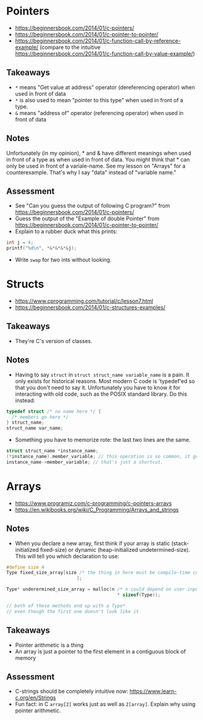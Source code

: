 # Pointers
- https://beginnersbook.com/2014/01/c-pointers/
- https://beginnersbook.com/2014/01/c-pointer-to-pointer/
- https://beginnersbook.com/2014/01/c-function-call-by-reference-example/ (compare to the intuitive https://beginnersbook.com/2014/01/c-function-call-by-value-example/)

## Takeaways
- `*` means "Get value at address" operator (dereferencing operator) when used in front of data
- `*` is also used to mean "pointer to this type" when used in front of a type.
- `&` means "address of" operator (referencing operator) when used in front of data

## Notes
Unfortunately (in my opinion), * and & have different meanings when used in front of a type as when used in front of data.
You might think that * can only be used in front of a variale-name. See my lesson on "Arrays" for a counterexample. That's why I say "data" instead of "variable name."

## Assessment
- See "Can you guess the output of following C program?" from https://beginnersbook.com/2014/01/c-pointers/
- Guess the output of the "Example of double Pointer" from https://beginnersbook.com/2014/01/c-pointer-to-pointer/
- Explain to a rubber duck what this prints:

```C
int j = 4;
printf("%d\n", *&*&*&*&j);
````

- Write `swap` for two ints without looking.

# Structs
- https://www.cprogramming.com/tutorial/c/lesson7.html
- https://beginnersbook.com/2014/01/c-structures-examples/

## Takeaways
- They're C's version of classes.

## Notes
- Having to say `struct` in `struct struct_name variable_name` is a pain. It only exists for historical reasons. Most modern C code is 'typedef'ed so that you don't need to say it. Unfortunately you have to know it for interacting with old code, such as the POSIX standard library. Do this instead:

```C
typedef struct /* no name here */ {
  /* members go here */
} struct_name;
struct_name var_name;
````

- Something you have to memorize rote: the last two lines are the same.

```C
struct struct_name *instance_name;
(*instance_name).member_variable; // this operation is so common, it got a shortcut
instance_name->member_variable; // that's just a shortcut.
```

# Arrays
- https://www.programiz.com/c-programming/c-pointers-arrays
- https://en.wikibooks.org/wiki/C_Programming/Arrays_and_strings

## Notes
- When you declare a new array, first think if your array is static (stack-initialized fixed-size) or dynamic (heap-initialized undetermined-size). This will tell you which declaration to use:

```C
#define size 4
Type fixed_size_array[size /* the thing in here must be compile-time constant, so either a literal number or a #define */
                          ];

Type* underermined_size_array = malloc(n /* n could depend on user input */
                                         * sizeof(Type));

// both of these methods end up with a Type*
// even though the first one doesn't look like it
```

## Takeaways
- Pointer arithmetic is a thing
- An array is just a pointer to the first element in a contiguous block of memory

## Assessment
- C-strings should be completely intuitive now: https://www.learn-c.org/en/Strings
- Fun fact: in C `array[2]` works just as well as `2[array]`. Explain why using pointer arithmetic.
